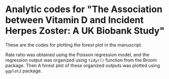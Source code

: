 # Analytic codes for "The Association between Vitamin D and Incident Herpes Zoster: A UK Biobank Study"

These are the codes for plotting the forest plot in the manuscript.

Rate ratio was obtained using the Poisson regression model, and the regression output was organized using `tidyr()` function from the Broom package. Then A forest plot of these organized outputs was plotted using `ggplot2` package. 
